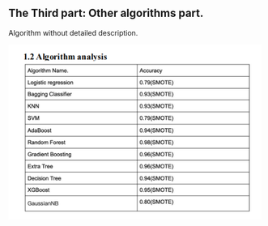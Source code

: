 <h2>The Third part: Other algorithms part. </h2>
<p>Algorithm without detailed description.</p>
<img src="https://github.com/Alecia113/Capstone_CS1_2/blob/main/Other_algorithms/2.png" width="500px"/>


